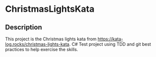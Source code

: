 # ChristmasLightsKata


## Description
This project is the Christmas lights kata from https://kata-log.rocks/christmas-lights-kata. C# Test project using TDD and git best practices to help exercise the skills.